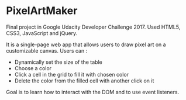 # PixelArtMaker
Final project in Google Udacity Developer Challenge 2017.
Used HTML5, CSS3, JavaScript and jQuery.

It is a single-page web app that allows users to draw pixel art on a customizable canvas.
Users can :
- Dynamically set the size of the table
- Choose a color
- Click a cell in the grid to fill it with chosen color
- Delete the color from the filled cell with another click on it

Goal is to learn how to interact with the DOM and to use event listeners.
